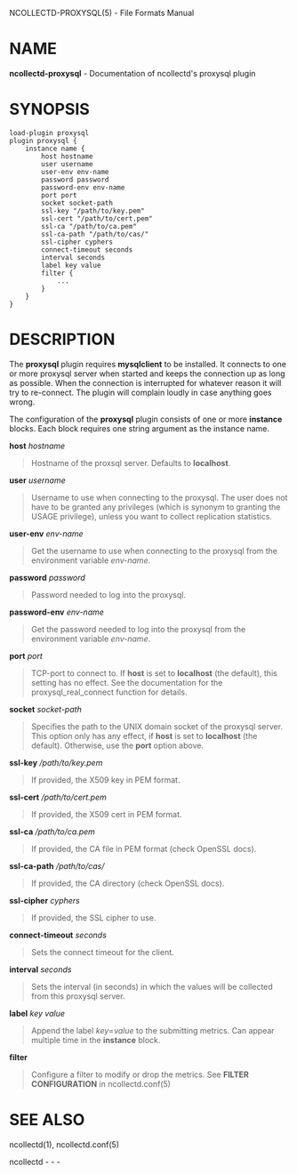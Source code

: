 NCOLLECTD-PROXYSQL(5) - File Formats Manual

# NAME

**ncollectd-proxysql** - Documentation of ncollectd's proxysql plugin

# SYNOPSIS

	load-plugin proxysql
	plugin proxysql {
	    instance name {
	        host hostname
	        user username
	        user-env env-name
	        password password
	        password-env env-name
	        port port
	        socket socket-path
	        ssl-key "/path/to/key.pem"
	        ssl-cert "/path/to/cert.pem"
	        ssl-ca "/path/to/ca.pem"
	        ssl-ca-path "/path/to/cas/"
	        ssl-cipher cyphers
	        connect-timeout seconds
	        interval seconds
	        label key value
	        filter {
	            ...
	        }
	    }
	}

# DESCRIPTION

The **proxysql** plugin requires **mysqlclient** to be installed.
It connects to one or more proxysql server when started and keeps the
connection up as long as possible.
When the connection is interrupted for whatever reason it will try
to re-connect.
The plugin will complain loudly in case anything goes wrong.

The configuration of the **proxysql** plugin consists of one or more
**instance** blocks.
Each block requires one string argument as the instance name.

**host** *hostname*

> Hostname of the proxsql server.
> Defaults to **localhost**.

**user** *username*

> Username to use when connecting to the proxysql.
> The user does not have to be granted any privileges
> (which is synonym to granting the USAGE privilege), unless you
> want to collect replication statistics.

**user-env** *env-name*

> Get the username to use when connecting to the proxysql from the
> environment variable *env-name*.

**password** *password*

> Password needed to log into the proxysql.

**password-env** *env-name*

> Get the password needed to log into the proxysql from the environment
> variable *env-name*.

**port** *port*

> TCP-port to connect to.
> If **host** is set to **localhost** (the default), this setting
> has no effect.
> See the documentation for the proxysql\_real\_connect function
> for details.

**socket** *socket-path*

> Specifies the path to the UNIX domain socket of the proxysql server.
> This option only has any effect, if **host** is set to **localhost**
> (the default).
> Otherwise, use the **port** option above.

**ssl-key** */path/to/key.pem*

> If provided, the X509 key in PEM format.

**ssl-cert** */path/to/cert.pem*

> If provided, the X509 cert in PEM format.

**ssl-ca** */path/to/ca.pem*

> If provided, the CA file in PEM format (check OpenSSL docs).

**ssl-ca-path** */path/to/cas/*

> If provided, the CA directory (check OpenSSL docs).

**ssl-cipher** *cyphers*

> If provided, the SSL cipher to use.

**connect-timeout** *seconds*

> Sets the connect timeout for the client.

**interval** *seconds*

> Sets the interval (in seconds) in which the values will be collected from
> this proxysql server.

**label** *key* *value*

> Append the label *key*=*value* to the submitting metrics.
> Can appear multiple time in the **instance** block.

**filter**

> Configure a filter to modify or drop the metrics.
> See **FILTER CONFIGURATION** in
> ncollectd.conf(5)

# SEE ALSO

ncollectd(1),
ncollectd.conf(5)

ncollectd - - -
